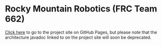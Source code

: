 # Rocky Mountain Robotics (FRC Team 662)
[Click here][project] to go to the project site on GitHub Pages,
but please note that the architecture javadoc linked to on the 
project site will soon be deprecated.

[project]: http://rmr662.github.com/RMR662-2013